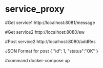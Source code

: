 # service_proxy

#Get service1
http://localhost:8081/message 

#Get service2
http://localhost:8080/ew

#Post service2
http://localhost:8080/addRes

JSON Format for post 
{
  "id": 1,
  "status":"OK"
}

#command
docker-compose up
